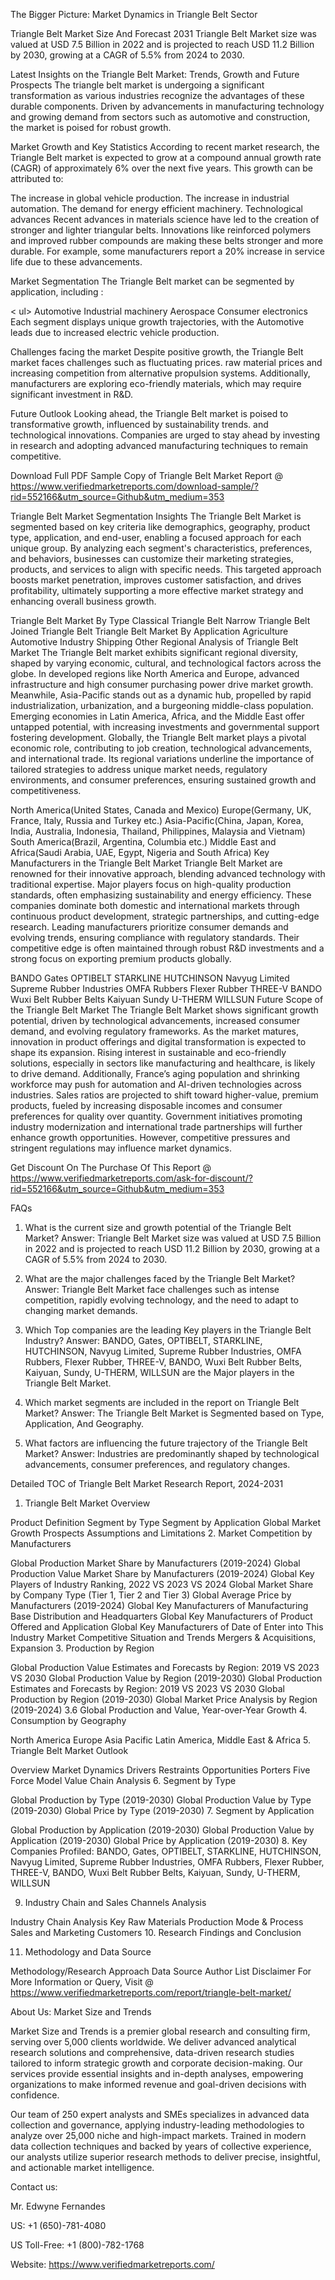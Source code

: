 The Bigger Picture: Market Dynamics in Triangle Belt Sector


Triangle Belt Market Size And Forecast 2031
Triangle Belt Market size was valued at USD 7.5 Billion in 2022 and is projected to reach USD 11.2 Billion by 2030, growing at a CAGR of 5.5% from 2024 to 2030.

Latest Insights on the Triangle Belt Market: Trends, Growth and Future Prospects
The triangle belt market is undergoing a significant transformation as various industries recognize the advantages of these durable components. Driven by advancements in manufacturing technology and growing demand from sectors such as automotive and construction, the market is poised for robust growth.

Market Growth and Key Statistics
According to recent market research, the Triangle Belt market is expected to grow at a compound annual growth rate (CAGR) of approximately 6% over the next five years. This growth can be attributed to:

The increase in global vehicle production.
The increase in industrial automation.
The demand for energy efficient machinery.
Technological advances
Recent advances in materials science have led to the creation of stronger and lighter triangular belts. Innovations like reinforced polymers and improved rubber compounds are making these belts stronger and more durable. For example, some manufacturers report a 20% increase in service life due to these advancements.

Market Segmentation
The Triangle Belt market can be segmented by application, including :

< ul>
Automotive
Industrial machinery
Aerospace
Consumer electronics
Each segment displays unique growth trajectories, with the Automotive leads due to increased electric vehicle production.

Challenges facing the market
Despite positive growth, the Triangle Belt market faces challenges such as fluctuating prices. raw material prices and increasing competition from alternative propulsion systems. Additionally, manufacturers are exploring eco-friendly materials, which may require significant investment in R&D.

Future Outlook
Looking ahead, the Triangle Belt market is poised to transformative growth, influenced by sustainability trends. and technological innovations. Companies are urged to stay ahead by investing in research and adopting advanced manufacturing techniques to remain competitive.

Download Full PDF Sample Copy of Triangle Belt Market Report @ https://www.verifiedmarketreports.com/download-sample/?rid=552166&utm_source=Github&utm_medium=353

Triangle Belt Market Segmentation Insights
The Triangle Belt Market is segmented based on key criteria like demographics, geography, product type, application, and end-user, enabling a focused approach for each unique group. By analyzing each segment's characteristics, preferences, and behaviors, businesses can customize their marketing strategies, products, and services to align with specific needs. This targeted approach boosts market penetration, improves customer satisfaction, and drives profitability, ultimately supporting a more effective market strategy and enhancing overall business growth.

Triangle Belt Market By Type
Classical Triangle Belt
Narrow Triangle Belt
Joined Triangle Belt
Triangle Belt Market By Application
Agriculture
Automotive
Industry
Shipping
Other
Regional Analysis of Triangle Belt Market
The Triangle Belt market exhibits significant regional diversity, shaped by varying economic, cultural, and technological factors across the globe. In developed regions like North America and Europe, advanced infrastructure and high consumer purchasing power drive market growth. Meanwhile, Asia-Pacific stands out as a dynamic hub, propelled by rapid industrialization, urbanization, and a burgeoning middle-class population. Emerging economies in Latin America, Africa, and the Middle East offer untapped potential, with increasing investments and governmental support fostering development. Globally, the Triangle Belt market plays a pivotal economic role, contributing to job creation, technological advancements, and international trade. Its regional variations underline the importance of tailored strategies to address unique market needs, regulatory environments, and consumer preferences, ensuring sustained growth and competitiveness.

North America(United States, Canada and Mexico)
Europe(Germany, UK, France, Italy, Russia and Turkey etc.)
Asia-Pacific(China, Japan, Korea, India, Australia, Indonesia, Thailand, Philippines, Malaysia and Vietnam)
South America(Brazil, Argentina, Columbia etc.)
Middle East and Africa(Saudi Arabia, UAE, Egypt, Nigeria and South Africa)
Key Manufacturers in the Triangle Belt Market
Triangle Belt Market are renowned for their innovative approach, blending advanced technology with traditional expertise. Major players focus on high-quality production standards, often emphasizing sustainability and energy efficiency. These companies dominate both domestic and international markets through continuous product development, strategic partnerships, and cutting-edge research. Leading manufacturers prioritize consumer demands and evolving trends, ensuring compliance with regulatory standards. Their competitive edge is often maintained through robust R&D investments and a strong focus on exporting premium products globally.

BANDO
Gates
OPTIBELT
STARKLINE
HUTCHINSON
Navyug Limited
Supreme Rubber Industries
OMFA Rubbers
Flexer Rubber
THREE-V
BANDO
Wuxi Belt Rubber Belts
Kaiyuan
Sundy
U-THERM
WILLSUN
Future Scope of the Triangle Belt Market
The Triangle Belt Market shows significant growth potential, driven by technological advancements, increased consumer demand, and evolving regulatory frameworks. As the market matures, innovation in product offerings and digital transformation is expected to shape its expansion. Rising interest in sustainable and eco-friendly solutions, especially in sectors like manufacturing and healthcare, is likely to drive demand. Additionally, France’s aging population and shrinking workforce may push for automation and AI-driven technologies across industries. Sales ratios are projected to shift toward higher-value, premium products, fueled by increasing disposable incomes and consumer preferences for quality over quantity. Government initiatives promoting industry modernization and international trade partnerships will further enhance growth opportunities. However, competitive pressures and stringent regulations may influence market dynamics.

Get Discount On The Purchase Of This Report @ https://www.verifiedmarketreports.com/ask-for-discount/?rid=552166&utm_source=Github&utm_medium=353

FAQs
1. What is the current size and growth potential of the Triangle Belt Market?
Answer: Triangle Belt Market size was valued at USD 7.5 Billion in 2022 and is projected to reach USD 11.2 Billion by 2030, growing at a CAGR of 5.5% from 2024 to 2030.

2. What are the major challenges faced by the Triangle Belt Market?
Answer: Triangle Belt Market face challenges such as intense competition, rapidly evolving technology, and the need to adapt to changing market demands.

3. Which Top companies are the leading Key players in the Triangle Belt Industry?
Answer: BANDO, Gates, OPTIBELT, STARKLINE, HUTCHINSON, Navyug Limited, Supreme Rubber Industries, OMFA Rubbers, Flexer Rubber, THREE-V, BANDO, Wuxi Belt Rubber Belts, Kaiyuan, Sundy, U-THERM, WILLSUN are the Major players in the Triangle Belt Market.

4. Which market segments are included in the report on Triangle Belt Market?
Answer: The Triangle Belt Market is Segmented based on Type, Application, And Geography.

5. What factors are influencing the future trajectory of the Triangle Belt Market?
Answer: Industries are predominantly shaped by technological advancements, consumer preferences, and regulatory changes.

Detailed TOC of Triangle Belt Market Research Report, 2024-2031
1. Triangle Belt Market Overview

Product Definition
Segment by Type
Segment by Application
Global Market Growth Prospects
Assumptions and Limitations
2. Market Competition by Manufacturers

Global Production Market Share by Manufacturers (2019-2024)
Global Production Value Market Share by Manufacturers (2019-2024)
Global Key Players of Industry Ranking, 2022 VS 2023 VS 2024
Global Market Share by Company Type (Tier 1, Tier 2 and Tier 3)
Global Average Price by Manufacturers (2019-2024)
Global Key Manufacturers of Manufacturing Base Distribution and Headquarters
Global Key Manufacturers of Product Offered and Application
Global Key Manufacturers of Date of Enter into This Industry
Market Competitive Situation and Trends
Mergers & Acquisitions, Expansion
3. Production by Region

Global Production Value Estimates and Forecasts by Region: 2019 VS 2023 VS 2030
Global Production Value by Region (2019-2030)
Global Production Estimates and Forecasts by Region: 2019 VS 2023 VS 2030
Global Production by Region (2019-2030)
Global Market Price Analysis by Region (2019-2024) 3.6 Global Production and Value, Year-over-Year Growth
4. Consumption by Geography

North America
Europe
Asia Pacific
Latin America, Middle East & Africa
5. Triangle Belt Market Outlook

Overview
Market Dynamics
Drivers
Restraints
Opportunities
Porters Five Force Model
Value Chain Analysis 
6. Segment by Type

Global Production by Type (2019-2030)
Global Production Value by Type (2019-2030)
Global Price by Type (2019-2030)
7. Segment by Application

Global Production by Application (2019-2030)
Global Production Value by Application (2019-2030)
Global Price by Application (2019-2030)
8. Key Companies Profiled: BANDO, Gates, OPTIBELT, STARKLINE, HUTCHINSON, Navyug Limited, Supreme Rubber Industries, OMFA Rubbers, Flexer Rubber, THREE-V, BANDO, Wuxi Belt Rubber Belts, Kaiyuan, Sundy, U-THERM, WILLSUN

9. Industry Chain and Sales Channels Analysis

Industry Chain Analysis
Key Raw Materials
Production Mode & Process
Sales and Marketing
Customers
10. Research Findings and Conclusion

11. Methodology and Data Source

Methodology/Research Approach
Data Source
Author List
Disclaimer
For More Information or Query, Visit @ https://www.verifiedmarketreports.com/report/triangle-belt-market/

About Us: Market Size and Trends

Market Size and Trends is a premier global research and consulting firm, serving over 5,000 clients worldwide. We deliver advanced analytical research solutions and comprehensive, data-driven research studies tailored to inform strategic growth and corporate decision-making. Our services provide essential insights and in-depth analyses, empowering organizations to make informed revenue and goal-driven decisions with confidence.

Our team of 250 expert analysts and SMEs specializes in advanced data collection and governance, applying industry-leading methodologies to analyze over 25,000 niche and high-impact markets. Trained in modern data collection techniques and backed by years of collective experience, our analysts utilize superior research methods to deliver precise, insightful, and actionable market intelligence.

Contact us:

Mr. Edwyne Fernandes

US: +1 (650)-781-4080

US Toll-Free: +1 (800)-782-1768

Website: https://www.verifiedmarketreports.com/
